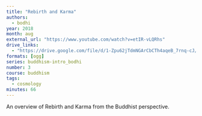 ```yaml
---
title: "Rebirth and Karma"
authors:
  - bodhi
year: 2018
month: aug
external_url: "https://www.youtube.com/watch?v=etIR-vLQRhs"
drive_links:
  - "https://drive.google.com/file/d/1-Zpu62jTdmNGArCbCTh4aqeB_7rnq-cJ/view?usp=sharing"
formats: [ogg]
series: buddhism-intro_bodhi
number: 3
course: buddhism
tags:
  - cosmology
minutes: 66
---
```


An overview of Rebirth and Karma from the Buddhist perspective.

